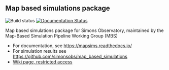Map based simulations package
-----------------------------

![Build status](https://github.com/simonsobs/mapsims/workflows/Python%20package/badge.svg)
[![Documentation Status](https://readthedocs.org/projects/mapsims/badge/?version=latest)](https://mapsims.readthedocs.io/en/latest/?badge=latest)

Map based simulations package for Simons Observatory,
maintained by the Map-Based Simulation Pipeline Working Group (MBS)

* For documentation, see <https://mapsims.readthedocs.io/>
* For simulation results see <https://github.com/simonsobs/map_based_simulations>
* [Wiki page, restricted access](http://simonsobservatory.wikidot.com/pwg:mbs)
